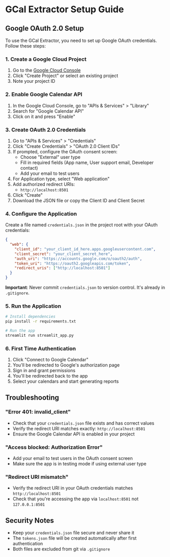# GCal Extractor Setup Guide

## Google OAuth 2.0 Setup

To use the GCal Extractor, you need to set up Google OAuth credentials. Follow these steps:

### 1. Create a Google Cloud Project

1. Go to the [Google Cloud Console](https://console.cloud.google.com/)
2. Click "Create Project" or select an existing project
3. Note your project ID

### 2. Enable Google Calendar API

1. In the Google Cloud Console, go to "APIs & Services" > "Library"
2. Search for "Google Calendar API"
3. Click on it and press "Enable"

### 3. Create OAuth 2.0 Credentials

1. Go to "APIs & Services" > "Credentials"
2. Click "Create Credentials" > "OAuth 2.0 Client IDs"
3. If prompted, configure the OAuth consent screen:
   - Choose "External" user type
   - Fill in required fields (App name, User support email, Developer contact)
   - Add your email to test users
4. For Application type, select "Web application"
5. Add authorized redirect URIs:
   - `http://localhost:8501`
6. Click "Create"
7. Download the JSON file or copy the Client ID and Client Secret

### 4. Configure the Application

Create a file named `credentials.json` in the project root with your OAuth credentials:

```json
{
  "web": {
    "client_id": "your_client_id_here.apps.googleusercontent.com",
    "client_secret": "your_client_secret_here",
    "auth_uri": "https://accounts.google.com/o/oauth2/auth",
    "token_uri": "https://oauth2.googleapis.com/token",
    "redirect_uris": ["http://localhost:8501"]
  }
}
```

**Important**: Never commit `credentials.json` to version control. It's already in `.gitignore`.

### 5. Run the Application

```bash
# Install dependencies
pip install -r requirements.txt

# Run the app
streamlit run streamlit_app.py
```

### 6. First Time Authentication

1. Click "Connect to Google Calendar"
2. You'll be redirected to Google's authorization page
3. Sign in and grant permissions
4. You'll be redirected back to the app
5. Select your calendars and start generating reports

## Troubleshooting

### "Error 401: invalid_client"
- Check that your `credentials.json` file exists and has correct values
- Verify the redirect URI matches exactly: `http://localhost:8501`
- Ensure the Google Calendar API is enabled in your project

### "Access blocked: Authorization Error"
- Add your email to test users in the OAuth consent screen
- Make sure the app is in testing mode if using external user type

### "Redirect URI mismatch"
- Verify the redirect URI in your OAuth credentials matches `http://localhost:8501`
- Check that you're accessing the app via `localhost:8501` not `127.0.0.1:8501`

## Security Notes

- Keep your `credentials.json` file secure and never share it
- The `tokens.json` file will be created automatically after first authentication
- Both files are excluded from git via `.gitignore`
